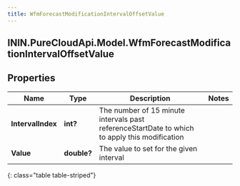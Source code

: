 ```yaml
---
title: WfmForecastModificationIntervalOffsetValue
---
```

## ININ.PureCloudApi.Model.WfmForecastModificationIntervalOffsetValue

## Properties

|Name | Type | Description | Notes|
|------------ | ------------- | ------------- | -------------|
| **IntervalIndex** | **int?** | The number of 15 minute intervals past referenceStartDate to which to apply this modification | |
| **Value** | **double?** | The value to set for the given interval | |
{: class="table table-striped"}


